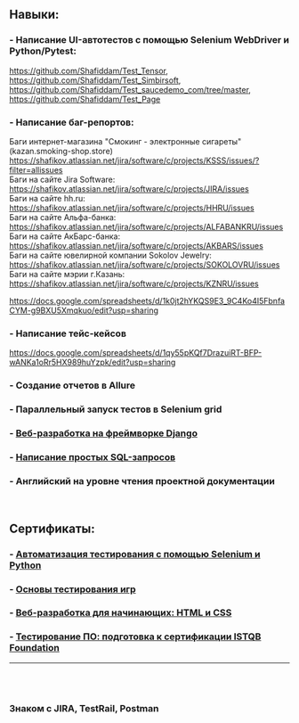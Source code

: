## Навыки:
### - Написание UI-автотестов с помощью Selenium WebDriver и Python/Pytest:
https://github.com/Shafiddam/Test_Tensor, https://github.com/Shafiddam/Test_Simbirsoft, https://github.com/Shafiddam/Test_saucedemo_com/tree/master, https://github.com/Shafiddam/Test_Page  
### - Написание баг-репортов:  
Баги интернет-магазина "Смокинг - электронные сигареты"(kazan.smoking-shop.store)  https://shafikov.atlassian.net/jira/software/c/projects/KSSS/issues/?filter=allissues  
Баги на сайте Jira Software: https://shafikov.atlassian.net/jira/software/c/projects/JIRA/issues  
Баги на сайте hh.ru: https://shafikov.atlassian.net/jira/software/c/projects/HHRU/issues  
Баги на сайте Альфа-банка: https://shafikov.atlassian.net/jira/software/c/projects/ALFABANKRU/issues  
Баги на сайте АкБарс-банка: https://shafikov.atlassian.net/jira/software/c/projects/AKBARS/issues  
Баги на сайте ювелирной компании Sokolov Jewelry: https://shafikov.atlassian.net/jira/software/c/projects/SOKOLOVRU/issues  
Баги на сайте мэрии г.Казань: https://shafikov.atlassian.net/jira/software/c/projects/KZNRU/issues  


https://docs.google.com/spreadsheets/d/1k0jt2hYKQS9E3_9C4Ko4I5FbnfaCYM-g9BXU5Xmqkuo/edit?usp=sharing  

### - Написание тейс-кейсов   
https://docs.google.com/spreadsheets/d/1qy55pKQf7DrazuiRT-BFP-wANKa1oRr5HX989huYzpk/edit?usp=sharing

### - Cоздание отчетов в Allure 
### - Параллельный запуск тестов в Selenium grid  
### - [Веб-разработка на фреймворке Django](https://github.com/Shafiddam/DJango_02122021/tree/master)
### - [Написание простых SQL-запросов](https://github.com/Shafiddam/SQL)  
### - Английский на уровне чтения проектной документации
<br>

## Сертификаты:
### - [Автоматизация тестирования с помощью Selenium и Python](https://stepik.org/certificate/95831e9f5dc8ebd9509b839678dfe3ff7835b27d.pdf)
### - [Основы тестирования игр](https://stepik.org/cert/1436950)
### - [Веб-разработка для начинающих: HTML и CSS](https://stepik.org/certificate/cb0e54a96a42de8b5bbff52bb16e65fd0af5701b.pdf)
### - [Тестирование ПО: подготовка к сертификации ISTQB Foundation](https://stepik.org/cert/1027568)

___________________________________________________________________
<br><br>
### Знаком с JIRA, TestRail, Postman
<br><br><br><br>
